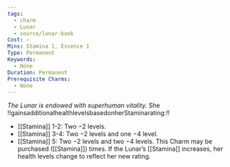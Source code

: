 ```yaml
---
tags:
  - charm
  - Lunar
  - source/lunar-book
Cost: —
Mins: Stamina 1, Essence 1
Type: Permanent
Keywords:
  - None
Duration: Permanent
Prerequisite Charms:
  - None
---
```

*The Lunar is endowed with superhuman vitality.*
She !!gainsadditionalhealthlevelsbasedonherStaminarating:!! 
- [[Stamina]] 1-2: Two −2 levels. 
- [[Stamina]] 3-4: Two −2 levels and one −4 level. 
- [[Stamina]] 5: Two −2 levels and two −4 levels. This Charm may be purchased ([[Stamina]]) times. If the Lunar’s [[Stamina]] increases, her health levels change to reflect her new rating.
